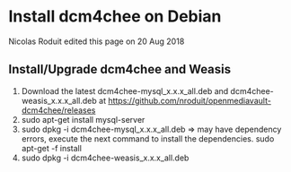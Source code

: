 # Install dcm4chee on Debian
Nicolas Roduit edited this page on 20 Aug 2018

## Install/Upgrade dcm4chee and Weasis

1. Download the latest dcm4chee-mysql_x.x.x_all.deb and dcm4chee-weasis_x.x.x_all.deb at https://github.com/nroduit/openmediavault-dcm4chee/releases
2. sudo apt-get install mysql-server
3. sudo dpkg -i dcm4chee-mysql_x.x.x_all.deb
=> may have dependency errors, execute the next command to install the dependencies.
sudo apt-get -f install
4. sudo dpkg -i dcm4chee-weasis_x.x.x_all.deb
